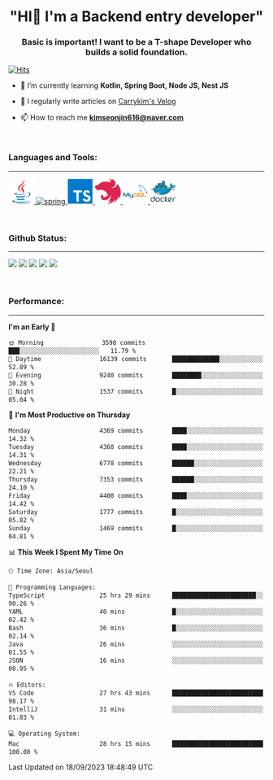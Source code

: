 <h1 align="center">"HI👋 I'm a Backend entry developer" </h1>
<h3 align="center">Basic is important! I want to be a T-shape Developer who builds a solid foundation.</h3>

[![Hits](https://hits.seeyoufarm.com/api/count/incr/badge.svg?url=https%3A%2F%2Fgithub.com%2Fgimseonjin&count_bg=%2318BFE5&title_bg=%23555555&icon=ko-fi.svg&icon_color=%23E7E7E7&title=hits&edge_flat=false)](https://hits.seeyoufarm.com)

- 🌱 I’m currently learning **Kotlin, Spring Boot, Node JS, Nest JS**

- 📝 I regularly write articles on [Carrykim's Velog](https://velog.io/@carrykim)

- 📫 How to reach me **kimseonjin616@naver.com**

<br/>

<h3 align="left">Languages and Tools:</h3>

***

<p align="left"> 
 <a href="https://www.java.com" target="_blank" rel="noreferrer"> <img src="https://raw.githubusercontent.com/devicons/devicon/master/icons/java/java-original.svg" alt="java" width="10%" height="10%"/> </a>
 <a href="https://spring.io/" target="_blank" rel="noreferrer"> <img src="https://www.vectorlogo.zone/logos/springio/springio-icon.svg" alt="spring" width="10%" height="10%"/> </a>
  <a href="https://www.typescriptlang.org/" target="_blank" rel="noreferrer"> <img src="https://raw.githubusercontent.com/devicons/devicon/master/icons/typescript/typescript-original.svg" alt="typescript" width="10%" height="10%"/> </a>
<a href="https://nestjs.com/" target="_blank" rel="noreferrer"> <img src="https://raw.githubusercontent.com/devicons/devicon/master/icons/nestjs/nestjs-plain.svg" alt="nestjs" width="10%" height="10%"/> </a> 
<a href="https://www.mysql.com/" target="_blank" rel="noreferrer"> <img src="https://raw.githubusercontent.com/devicons/devicon/master/icons/mysql/mysql-original-wordmark.svg" alt="mysql" width="10%" height="10%"/>  </a>
 <a href="https://www.docker.com/" target="_blank" rel="noreferrer"> <img src="https://raw.githubusercontent.com/devicons/devicon/master/icons/docker/docker-original-wordmark.svg" alt="docker" width="10%" height="10%"/> </a>
 </p>
</p>

<br/>

<h3 align="left">Github Status:</h3>

***

![](http://github-profile-summary-cards.vercel.app/api/cards/profile-details?username=gimseonjin&theme=nord_bright)
![](http://github-profile-summary-cards.vercel.app/api/cards/repos-per-language?username=gimseonjin&theme=nord_bright)
![](http://github-profile-summary-cards.vercel.app/api/cards/most-commit-language?username=gimseonjin&theme=nord_bright)
![](http://github-profile-summary-cards.vercel.app/api/cards/stats?username=gimseonjin&theme=nord_bright)
![](http://github-profile-summary-cards.vercel.app/api/cards/productive-time?username=gimseonjin&theme=nord_bright&utcOffset=8)


<br/>

<h3 align="left">Performance:</h3>

***

<!--START_SECTION:waka-->
**I'm an Early 🐤** 

```text
🌞 Morning                3598 commits        ███░░░░░░░░░░░░░░░░░░░░░░   11.79 % 
🌆 Daytime                16139 commits       █████████████░░░░░░░░░░░░   52.89 % 
🌃 Evening                9240 commits        ████████░░░░░░░░░░░░░░░░░   30.28 % 
🌙 Night                  1537 commits        █░░░░░░░░░░░░░░░░░░░░░░░░   05.04 % 
```
📅 **I'm Most Productive on Thursday** 

```text
Monday                   4369 commits        ████░░░░░░░░░░░░░░░░░░░░░   14.32 % 
Tuesday                  4368 commits        ████░░░░░░░░░░░░░░░░░░░░░   14.31 % 
Wednesday                6778 commits        ██████░░░░░░░░░░░░░░░░░░░   22.21 % 
Thursday                 7353 commits        ██████░░░░░░░░░░░░░░░░░░░   24.10 % 
Friday                   4400 commits        ████░░░░░░░░░░░░░░░░░░░░░   14.42 % 
Saturday                 1777 commits        █░░░░░░░░░░░░░░░░░░░░░░░░   05.82 % 
Sunday                   1469 commits        █░░░░░░░░░░░░░░░░░░░░░░░░   04.81 % 
```


📊 **This Week I Spent My Time On** 

```text
🕑︎ Time Zone: Asia/Seoul

💬 Programming Languages: 
TypeScript               25 hrs 29 mins      ███████████████████████░░   90.26 % 
YAML                     40 mins             █░░░░░░░░░░░░░░░░░░░░░░░░   02.42 % 
Bash                     36 mins             █░░░░░░░░░░░░░░░░░░░░░░░░   02.14 % 
Java                     26 mins             ░░░░░░░░░░░░░░░░░░░░░░░░░   01.55 % 
JSON                     16 mins             ░░░░░░░░░░░░░░░░░░░░░░░░░   00.95 % 

🔥 Editors: 
VS Code                  27 hrs 43 mins      █████████████████████████   98.17 % 
IntelliJ                 31 mins             ░░░░░░░░░░░░░░░░░░░░░░░░░   01.83 % 

💻 Operating System: 
Mac                      28 hrs 15 mins      █████████████████████████   100.00 % 
```


 Last Updated on 18/09/2023 18:48:49 UTC
<!--END_SECTION:waka-->

<div align="center">
  
